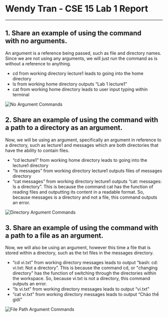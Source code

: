 # Wendy Tran - CSE 15 Lab 1 Report

---

## 1. Share an example of using the command with no arguments.
An argument is a reference being passed, such as file and directory names. Since we are not using any arguments, we will just run the command as is without a reference to anything.

* cd from working directory lecture1 leads to going into the home directory
* ls from working home directory outputs “Lab 1   lecture1”
* cat from working home directory leads to user input typing within terminal

![No Argument Commands](/images/lab1/noarg.jpg "No Argument Commands")

## 2. Share an example of using the command with a path to a directory as an argument.
Now, we will be using an argument, specifically an argument in reference to a directory, such as lecture1 and messages which are both directories that have the ability to contain files.
* “cd lecture1” from working home directory leads to going into the lecture1 directory
* “ls messages” from working directory lecture1 outputs files of messages directory
* “cat messages” from working directory lecture1 outputs “cat: messages: Is a directory”. This is because the command cat has the function of reading files and outputting its content in a readable format. So, because messages is a directory and not a file, this command outputs an error.

![Directory Argument Commands](/images/lab1/argdir.jpg "Directory Argument Commands")

## 3. Share an example of using the command with a path to a file as an argument.
Now, we will also be using an argument, however this time a file that is stored within a directory, such as the txt files in the messages directory.
* “cd vi.txt” from working directory messages leads to output “bash: cd: vi.txt: Not a directory”. This is because the command cd, or "changing directory" has the function of switching through the directories within the workspace. So, because vi.txt is not a directory, this command outputs an error.
* “ls vi.txt” from working directory messages leads to output “vi.txt”
* “cat vi.txt” from working directory messages leads to output “Chào thế giới”

![File Path Argument Commands](/images/lab1/argfile.jpg "File Path Argument Commands")

